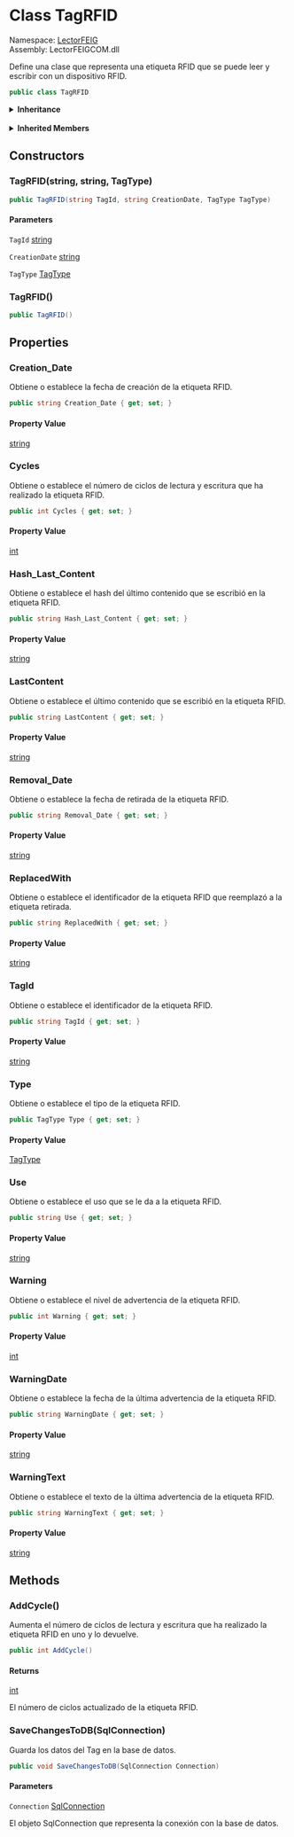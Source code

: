# <a id="LectorFEIG_TagRFID"></a> Class TagRFID

Namespace: [LectorFEIG](LectorFEIG.md)  
Assembly: LectorFEIGCOM.dll  

Define una clase que representa una etiqueta RFID que se puede leer y escribir con un dispositivo RFID.

```csharp
public class TagRFID
```

<Details>
<Summary><strong>Inheritance</strong></Summary>

[object](https://learn.microsoft.com/dotnet/api/system.object) ← 
[TagRFID](LectorFEIG.TagRFID.md)

</Details><br>

<Details>
<Summary><strong>Inherited Members</strong></Summary>

[object.ToString\(\)](https://learn.microsoft.com/dotnet/api/system.object.tostring), 
[object.Equals\(object\)](https://learn.microsoft.com/dotnet/api/system.object.equals\#system\-object\-equals\(system\-object\)), 
[object.Equals\(object, object\)](https://learn.microsoft.com/dotnet/api/system.object.equals\#system\-object\-equals\(system\-object\-system\-object\)), 
[object.ReferenceEquals\(object, object\)](https://learn.microsoft.com/dotnet/api/system.object.referenceequals), 
[object.GetHashCode\(\)](https://learn.microsoft.com/dotnet/api/system.object.gethashcode), 
[object.GetType\(\)](https://learn.microsoft.com/dotnet/api/system.object.gettype), 
[object.MemberwiseClone\(\)](https://learn.microsoft.com/dotnet/api/system.object.memberwiseclone)

</Details>

## Constructors

### <a id="LectorFEIG_TagRFID__ctor_System_String_System_String_TagType_"></a> TagRFID\(string, string, TagType\)

```csharp
public TagRFID(string TagId, string CreationDate, TagType TagType)
```

#### Parameters

`TagId` [string](https://learn.microsoft.com/dotnet/api/system.string)

`CreationDate` [string](https://learn.microsoft.com/dotnet/api/system.string)

`TagType` [TagType](TagType.md)

### <a id="LectorFEIG_TagRFID__ctor"></a> TagRFID\(\)

```csharp
public TagRFID()
```

## Properties

### <a id="LectorFEIG_TagRFID_Creation_Date"></a> Creation\_Date

Obtiene o establece la fecha de creación de la etiqueta RFID.

```csharp
public string Creation_Date { get; set; }
```

#### Property Value

 [string](https://learn.microsoft.com/dotnet/api/system.string)

### <a id="LectorFEIG_TagRFID_Cycles"></a> Cycles

Obtiene o establece el número de ciclos de lectura y escritura que ha realizado la etiqueta RFID.

```csharp
public int Cycles { get; set; }
```

#### Property Value

 [int](https://learn.microsoft.com/dotnet/api/system.int32)

### <a id="LectorFEIG_TagRFID_Hash_Last_Content"></a> Hash\_Last\_Content

Obtiene o establece el hash del último contenido que se escribió en la etiqueta RFID.

```csharp
public string Hash_Last_Content { get; set; }
```

#### Property Value

 [string](https://learn.microsoft.com/dotnet/api/system.string)

### <a id="LectorFEIG_TagRFID_LastContent"></a> LastContent

Obtiene o establece el último contenido que se escribió en la etiqueta RFID.

```csharp
public string LastContent { get; set; }
```

#### Property Value

 [string](https://learn.microsoft.com/dotnet/api/system.string)

### <a id="LectorFEIG_TagRFID_Removal_Date"></a> Removal\_Date

Obtiene o establece la fecha de retirada de la etiqueta RFID.

```csharp
public string Removal_Date { get; set; }
```

#### Property Value

 [string](https://learn.microsoft.com/dotnet/api/system.string)

### <a id="LectorFEIG_TagRFID_ReplacedWith"></a> ReplacedWith

Obtiene o establece el identificador de la etiqueta RFID que reemplazó a la etiqueta retirada.

```csharp
public string ReplacedWith { get; set; }
```

#### Property Value

 [string](https://learn.microsoft.com/dotnet/api/system.string)

### <a id="LectorFEIG_TagRFID_TagId"></a> TagId

Obtiene o establece el identificador de la etiqueta RFID.

```csharp
public string TagId { get; set; }
```

#### Property Value

 [string](https://learn.microsoft.com/dotnet/api/system.string)

### <a id="LectorFEIG_TagRFID_Type"></a> Type

Obtiene o establece el tipo de la etiqueta RFID.

```csharp
public TagType Type { get; set; }
```

#### Property Value

 [TagType](TagType.md)

### <a id="LectorFEIG_TagRFID_Use"></a> Use

Obtiene o establece el uso que se le da a la etiqueta RFID.

```csharp
public string Use { get; set; }
```

#### Property Value

 [string](https://learn.microsoft.com/dotnet/api/system.string)

### <a id="LectorFEIG_TagRFID_Warning"></a> Warning

Obtiene o establece el nivel de advertencia de la etiqueta RFID.

```csharp
public int Warning { get; set; }
```

#### Property Value

 [int](https://learn.microsoft.com/dotnet/api/system.int32)

### <a id="LectorFEIG_TagRFID_WarningDate"></a> WarningDate

Obtiene o establece la fecha de la última advertencia de la etiqueta RFID.

```csharp
public string WarningDate { get; set; }
```

#### Property Value

 [string](https://learn.microsoft.com/dotnet/api/system.string)

### <a id="LectorFEIG_TagRFID_WarningText"></a> WarningText

Obtiene o establece el texto de la última advertencia de la etiqueta RFID.

```csharp
public string WarningText { get; set; }
```

#### Property Value

 [string](https://learn.microsoft.com/dotnet/api/system.string)

## Methods

### <a id="LectorFEIG_TagRFID_AddCycle"></a> AddCycle\(\)

Aumenta el número de ciclos de lectura y escritura que ha realizado la etiqueta RFID en uno y lo devuelve.

```csharp
public int AddCycle()
```

#### Returns

 [int](https://learn.microsoft.com/dotnet/api/system.int32)

El número de ciclos actualizado de la etiqueta RFID.

### <a id="LectorFEIG_TagRFID_SaveChangesToDB_System_Data_SqlClient_SqlConnection_"></a> SaveChangesToDB\(SqlConnection\)

Guarda los datos del Tag en la base de datos.

```csharp
public void SaveChangesToDB(SqlConnection Connection)
```

#### Parameters

`Connection` [SqlConnection](https://learn.microsoft.com/dotnet/api/system.data.sqlclient.sqlconnection)

El objeto SqlConnection que representa la conexión con la base de datos.

